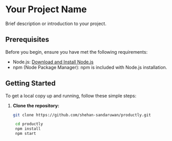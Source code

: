 # Your Project Name

Brief description or introduction to your project.

## Prerequisites

Before you begin, ensure you have met the following requirements:

- Node.js: [Download and Install Node.js](https://nodejs.org/)
- npm (Node Package Manager): npm is included with Node.js installation.

## Getting Started

To get a local copy up and running, follow these simple steps:

1. **Clone the repository:**

   ```bash
   git clone https://github.com/shehan-sandaruwan/productly.git

    cd productly
    npm install
    npm start

   ```

